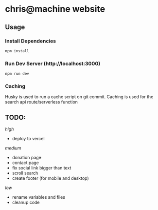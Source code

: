 # chris@machine website

## Usage

### Install Dependencies
```bash
npm install
```

### Run Dev Server (http://localhost:3000) 
```bash
npm run dev
```

### Caching

Husky is used to run a cache script on git commit. Caching is used for the search api route/serverless function

## TODO:

*high*
- deploy to vercel

*medium*
- donation page
- contact page
- fix social link bigger than text
- scroll search
- create footer (for mobile and desktop)

*low*
- rename variables and files
- cleanup code
